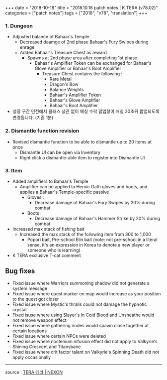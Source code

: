+++
date = "2018-10-18"
title = "2018.10.18 patch notes | K TERA (v78.02)"
categories = ["patch notes"]
tags = ["2018", "v78", "translation"]
+++

### 1. Dungeon
- Adjusted balance of Bahaar's Temple
  - Decreased daamge of 2nd phase Bahaar's Fury Swipes during enrage
  - Added Bahaar's Treasure Chest as reward
    - Spawns at 2nd phase area after completing 1st phase
      - Bahaar's Amplifier Token can be exchanged for Bahaar's Glove Amplifier or Bahaar's Boot Amplifier
        - Treasure Chest contains the following :
          - Rare Metal
          - Dragon's Bow
          - Balance Weights
          - Bahaar's Amplifier Token
          - Bahaar's Glove Amplifier
          - Bahaar's Boot Amplifier
- 성장 구간 던전에서 클래스 상관 없이 매칭 수락 팝업창이 매칭 30초뒤 팝업되도록 변경됩니다. (기존 1분)

### 2. Dismantle function revision
- Revised dismantle function to be able to dismantle up to 20 items at once
  - Dismantle UI can be open via Inventory
  - Right click a dismantle-able item to register into Dismantle UI

### 3. Item
- Added amplifiers to Bahaar's Temple
  - Amplifier can be applied to Heroic Oath gloves and boots, and applies a Bahaar's Temple-specific passive
    - Gloves :
      - Decrease damage of Bahaar's Fury Swipes by 20% during combat
    - Boots :
      - Decrease damage of Bahaar's Hammer Strike by 20% during combat
- Increased max stack of fishing bait
  - Increased the max stack of the following item from 300 to 1,000
    - Popori bait, Pre-school Elin bait (note: not pre-school in a literal sense, it's an expression in Korea to denote a new player or someone who is learning)
- K TERA exclusive T-cat comment

## Bug fixes

- Fixed issue where Warriors summoning shadow did not generate a system message
- Fixed issue where quest marker on map would increase as your position to the quest got closer
- Fixed issue where Mystic's thralls could not damage the hypnotic crystal
- Fixed isuse where using Slayer's In Cold Blood and Unsheathe would not remove weapon effect
- Fixed issue where gathering nodes would spawn close together at certain locations
- Fixed issue where certain NPCs were deleted
- Fixed issue where noctenium infusion effect did not apply to Valkyrie's Shining Crescent and Titansbane
- Fixed issue where crit factor talent on Valkyrie's Spinning Death did not apply occasionally

----

source : [TERA 테라 | NEXON](http://tera.nexon.com/news/update/view.aspx?n4articlesn=360)
